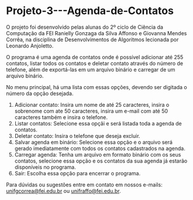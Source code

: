 # Projeto-3---Agenda-de-Contatos
O projeto foi desenvolvido pelas alunas do 2º ciclo de Ciência da Computação da FEI Ranielly Gonzaga da Silva Affonso e Giovanna Mendes Corrêa, na disciplina de Desenvolvimentos de Algoritmos lecionada por Leonardo Anjoletto.

O programa é uma agenda de contatos onde é possível adicionar até 255 contatos, listar todos os contatos e deletar contato através do número de telefone, além de exportá-las em um arquivo binário e carregar de um arquivo binário.

No menu principal, há uma lista com essas opções, devendo ser digitada o número da opção desejada.

1. Adicionar contato: Insira um nome de até 25 caracteres, insira o sobrenome com ate 50 caracteres, insira um e-mail com até 50 caracteres também e insira o telefone.
2. Listar contatos: Selecione essa opçãi e será listada toda a agenda de contatos.
3. Deletar contato: Insira o telefone que deseja excluir.
4. Salvar agenda em binário:  Selecione essa opção e o arquivo será gerado imediatamente com todos os contatos cadastrados na agenda.
5. Carregar agenda: Tenha um arquivo em formato binário com os seus contatos, selecione essa opção e os contatos da sua agenda já estarão disponíveis no programa.
6. Sair: Escolha essa opção para encerrar o programa.

Para dúvidas ou sugestões entre em contato em nossos e-mails: unifgcorrea@fei.edu.br ou unifraffo@fei.edu.br.